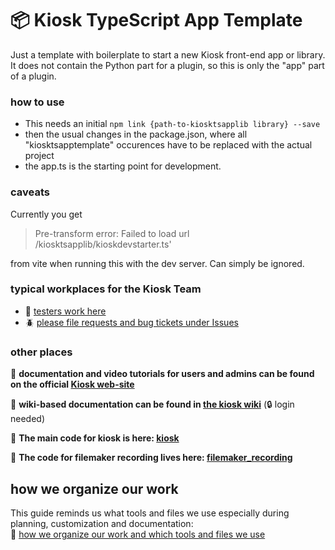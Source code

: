 # 📦 Kiosk TypeScript App Template
 
Just a template with boilerplate to start a new Kiosk front-end app or library.
It does not contain the Python part for a plugin, so this is only the "app" part of a plugin. 
### how to use
- This needs an initial `npm link {path-to-kiosktsapplib library} --save`
- then the usual changes in the package.json, where all "kiosktsapptemplate" occurences have to be replaced with the actual project
- the app.ts is the starting point for development.
### caveats
Currently you get
> Pre-transform error: Failed to load url /kiosktsapplib/kioskdevstarter.ts'

from vite when running this with the dev server. Can simply be ignored. 

### typical workplaces for the Kiosk Team
- 🧪 [testers work here](https://github.com/arch-kiosk/arch-kiosk-office/projects/25)
- 🪲 [please file requests and bug tickets under Issues](https://github.com/arch-kiosk/arch-kiosk-office/issues)

### other places

📗 **documentation and video tutorials for users and admins can be found on the official [Kiosk web-site](https://sites.brown.edu/kiosk)**

📕 **wiki-based documentation can be found in [the kiosk wiki](https://wiki.arch-kiosk.brown.edu/urapdev/doku.php?id=start)**  (🔒 login needed)

💾 **The main code for kiosk is here: [kiosk](https://github.com/arch-kiosk/kiosk)**  

🧨 **The code for filemaker recording lives here: [filemaker_recording](https://github.com/arch-kiosk/filemaker-recording)**  

## how we organize our work
This guide reminds us what tools and files we use especially during planning, customization and documentation:  
📐 [how we organize our work and which tools and files we use](https://github.com/arch-kiosk/.github/blob/main/how_we_work.md)

